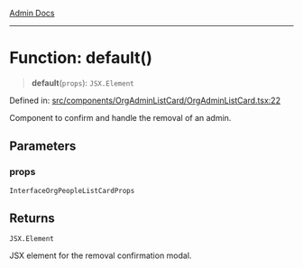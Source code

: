 [Admin Docs](/)

***

# Function: default()

> **default**(`props`): `JSX.Element`

Defined in: [src/components/OrgAdminListCard/OrgAdminListCard.tsx:22](https://github.com/gautam-divyanshu/talawa-admin/blob/69cd9f147d3701d1db7821366b2c564d1fb49f77/src/components/OrgAdminListCard/OrgAdminListCard.tsx#L22)

Component to confirm and handle the removal of an admin.

## Parameters

### props

`InterfaceOrgPeopleListCardProps`

## Returns

`JSX.Element`

JSX element for the removal confirmation modal.
